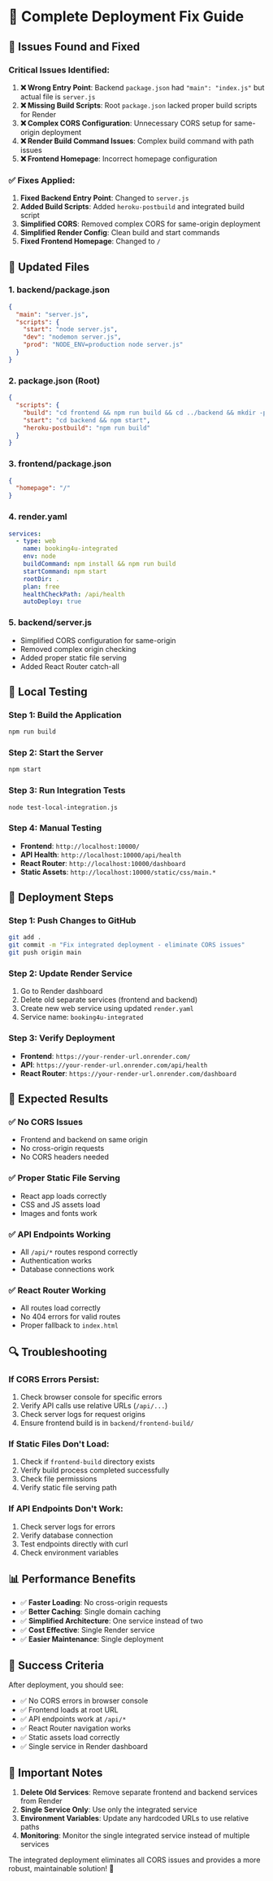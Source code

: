 # 🚀 Complete Deployment Fix Guide

## 🚨 **Issues Found and Fixed**

### **Critical Issues Identified:**

1. **❌ Wrong Entry Point**: Backend `package.json` had `"main": "index.js"` but actual file is `server.js`
2. **❌ Missing Build Scripts**: Root `package.json` lacked proper build scripts for Render
3. **❌ Complex CORS Configuration**: Unnecessary CORS setup for same-origin deployment
4. **❌ Render Build Command Issues**: Complex build command with path issues
5. **❌ Frontend Homepage**: Incorrect homepage configuration

### **✅ Fixes Applied:**

1. **Fixed Backend Entry Point**: Changed to `server.js`
2. **Added Build Scripts**: Added `heroku-postbuild` and integrated build script
3. **Simplified CORS**: Removed complex CORS for same-origin deployment
4. **Simplified Render Config**: Clean build and start commands
5. **Fixed Frontend Homepage**: Changed to `/`

## 📁 **Updated Files**

### **1. backend/package.json**
```json
{
  "main": "server.js",
  "scripts": {
    "start": "node server.js",
    "dev": "nodemon server.js",
    "prod": "NODE_ENV=production node server.js"
  }
}
```

### **2. package.json (Root)**
```json
{
  "scripts": {
    "build": "cd frontend && npm run build && cd ../backend && mkdir -p frontend-build && cp -r ../frontend/build/* frontend-build/",
    "start": "cd backend && npm start",
    "heroku-postbuild": "npm run build"
  }
}
```

### **3. frontend/package.json**
```json
{
  "homepage": "/"
}
```

### **4. render.yaml**
```yaml
services:
  - type: web
    name: booking4u-integrated
    env: node
    buildCommand: npm install && npm run build
    startCommand: npm start
    rootDir: .
    plan: free
    healthCheckPath: /api/health
    autoDeploy: true
```

### **5. backend/server.js**
- Simplified CORS configuration for same-origin
- Removed complex origin checking
- Added proper static file serving
- Added React Router catch-all

## 🧪 **Local Testing**

### **Step 1: Build the Application**
```bash
npm run build
```

### **Step 2: Start the Server**
```bash
npm start
```

### **Step 3: Run Integration Tests**
```bash
node test-local-integration.js
```

### **Step 4: Manual Testing**
- **Frontend**: `http://localhost:10000/`
- **API Health**: `http://localhost:10000/api/health`
- **React Router**: `http://localhost:10000/dashboard`
- **Static Assets**: `http://localhost:10000/static/css/main.*`

## 🚀 **Deployment Steps**

### **Step 1: Push Changes to GitHub**
```bash
git add .
git commit -m "Fix integrated deployment - eliminate CORS issues"
git push origin main
```

### **Step 2: Update Render Service**
1. Go to Render dashboard
2. Delete old separate services (frontend and backend)
3. Create new web service using updated `render.yaml`
4. Service name: `booking4u-integrated`

### **Step 3: Verify Deployment**
- **Frontend**: `https://your-render-url.onrender.com/`
- **API**: `https://your-render-url.onrender.com/api/health`
- **React Router**: `https://your-render-url.onrender.com/dashboard`

## 🎯 **Expected Results**

### **✅ No CORS Issues**
- Frontend and backend on same origin
- No cross-origin requests
- No CORS headers needed

### **✅ Proper Static File Serving**
- React app loads correctly
- CSS and JS assets load
- Images and fonts work

### **✅ API Endpoints Working**
- All `/api/*` routes respond correctly
- Authentication works
- Database connections work

### **✅ React Router Working**
- All routes load correctly
- No 404 errors for valid routes
- Proper fallback to `index.html`

## 🔍 **Troubleshooting**

### **If CORS Errors Persist:**
1. Check browser console for specific errors
2. Verify API calls use relative URLs (`/api/...`)
3. Check server logs for request origins
4. Ensure frontend build is in `backend/frontend-build/`

### **If Static Files Don't Load:**
1. Check if `frontend-build` directory exists
2. Verify build process completed successfully
3. Check file permissions
4. Verify static file serving path

### **If API Endpoints Don't Work:**
1. Check server logs for errors
2. Verify database connection
3. Test endpoints directly with curl
4. Check environment variables

## 📊 **Performance Benefits**

- ✅ **Faster Loading**: No cross-origin requests
- ✅ **Better Caching**: Single domain caching
- ✅ **Simplified Architecture**: One service instead of two
- ✅ **Cost Effective**: Single Render service
- ✅ **Easier Maintenance**: Single deployment

## 🎉 **Success Criteria**

After deployment, you should see:
- ✅ No CORS errors in browser console
- ✅ Frontend loads at root URL
- ✅ API endpoints work at `/api/*`
- ✅ React Router navigation works
- ✅ Static assets load correctly
- ✅ Single service in Render dashboard

## 🚨 **Important Notes**

1. **Delete Old Services**: Remove separate frontend and backend services from Render
2. **Single Service Only**: Use only the integrated service
3. **Environment Variables**: Update any hardcoded URLs to use relative paths
4. **Monitoring**: Monitor the single integrated service instead of multiple services

The integrated deployment eliminates all CORS issues and provides a more robust, maintainable solution! 🚀
